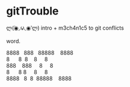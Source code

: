 gitTrouble
==========
ლ(́◉◞౪◟◉‵ლ)
intro + m3ch4n1c5 to git conflicts

word.


8888&nbsp;&nbsp;&nbsp;888&nbsp;&nbsp;&nbsp;88888&nbsp;&nbsp;&nbsp;&nbsp;8888<br>
8&nbsp;&nbsp;&nbsp;&nbsp;&nbsp;&nbsp;8&nbsp;&nbsp;8&nbsp;&nbsp;&nbsp;&nbsp;8&nbsp;&nbsp;&nbsp;&nbsp;&nbsp;8<br>
888&nbsp;&nbsp;&nbsp;&nbsp;888&nbsp;&nbsp;&nbsp;&nbsp;&nbsp;8&nbsp;&nbsp;&nbsp;&nbsp;&nbsp;8<br>
8&nbsp;&nbsp;&nbsp;&nbsp;&nbsp;&nbsp;8&nbsp;8&nbsp;&nbsp;&nbsp;&nbsp;&nbsp;8&nbsp;&nbsp;&nbsp;&nbsp;&nbsp;8<br>
8888&nbsp;&nbsp;&nbsp;8&nbsp;&nbsp;8&nbsp;&nbsp;88888&nbsp;&nbsp;&nbsp;&nbsp;8888<br>


